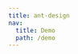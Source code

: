```yaml
---
title: ant-design
nav:
  title: Demo
  path: /demo
---
```


<code src="../examples/ant-design.tsx"></code>
